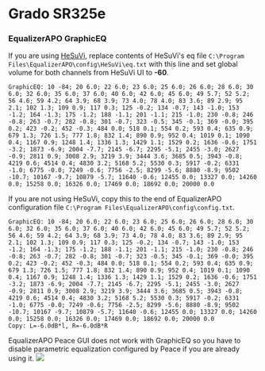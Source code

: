 # Grado SR325e
### EqualizerAPO GraphicEQ
If you are using [HeSuVi](https://sourceforge.net/projects/hesuvi/), replace contents of HeSuVi's eq file `C:\Program Files\EqualizerAPO\config\HeSuVi\eq.txt` with this line and set global volume for both channels from HeSuVi UI to **-60**.
```
GraphicEQ: 10 -84; 20 6.0; 22 6.0; 23 6.0; 25 6.0; 26 6.0; 28 6.0; 30 6.0; 32 6.0; 35 6.0; 37 6.0; 40 6.0; 42 6.0; 45 6.0; 49 5.7; 52 5.2; 56 4.6; 59 4.2; 64 3.9; 68 3.9; 73 4.0; 78 4.0; 83 3.6; 89 2.9; 95 2.1; 102 1.3; 109 0.9; 117 0.3; 125 -0.2; 134 -0.7; 143 -1.0; 153 -1.2; 164 -1.3; 175 -1.2; 188 -1.1; 201 -1.1; 215 -1.0; 230 -0.8; 246 -0.8; 263 -0.7; 282 -0.8; 301 -0.7; 323 -0.5; 345 -0.1; 369 -0.0; 395 0.2; 423 -0.2; 452 -0.3; 484 0.0; 518 0.1; 554 0.2; 593 0.4; 635 0.9; 679 1.3; 726 1.5; 777 1.8; 832 1.4; 890 0.9; 952 0.4; 1019 0.1; 1090 0.4; 1167 0.9; 1248 1.4; 1336 1.3; 1429 1.1; 1529 0.2; 1636 -0.6; 1751 -3.2; 1873 -6.9; 2004 -7.7; 2145 -6.7; 2295 -5.1; 2455 -3.0; 2627 -0.9; 2811 0.9; 3008 2.9; 3219 3.9; 3444 3.6; 3685 0.5; 3943 -0.8; 4219 0.6; 4514 0.4; 4830 3.2; 5168 5.2; 5530 0.3; 5917 -0.2; 6331 -1.0; 6775 -0.0; 7249 -0.6; 7756 -2.5; 8299 -5.6; 8880 -8.9; 9502 -10.7; 10167 -9.7; 10879 -5.7; 11640 -0.6; 12455 0.0; 13327 0.0; 14260 0.0; 15258 0.0; 16326 0.0; 17469 0.0; 18692 0.0; 20000 0.0
```
If you are not using HeSuVi, copy this to the end of EqualizerAPO configuration file `C:\Program Files\EqualizerAPO\config\config.txt`.
```
GraphicEQ: 10 -84; 20 6.0; 22 6.0; 23 6.0; 25 6.0; 26 6.0; 28 6.0; 30 6.0; 32 6.0; 35 6.0; 37 6.0; 40 6.0; 42 6.0; 45 6.0; 49 5.7; 52 5.2; 56 4.6; 59 4.2; 64 3.9; 68 3.9; 73 4.0; 78 4.0; 83 3.6; 89 2.9; 95 2.1; 102 1.3; 109 0.9; 117 0.3; 125 -0.2; 134 -0.7; 143 -1.0; 153 -1.2; 164 -1.3; 175 -1.2; 188 -1.1; 201 -1.1; 215 -1.0; 230 -0.8; 246 -0.8; 263 -0.7; 282 -0.8; 301 -0.7; 323 -0.5; 345 -0.1; 369 -0.0; 395 0.2; 423 -0.2; 452 -0.3; 484 0.0; 518 0.1; 554 0.2; 593 0.4; 635 0.9; 679 1.3; 726 1.5; 777 1.8; 832 1.4; 890 0.9; 952 0.4; 1019 0.1; 1090 0.4; 1167 0.9; 1248 1.4; 1336 1.3; 1429 1.1; 1529 0.2; 1636 -0.6; 1751 -3.2; 1873 -6.9; 2004 -7.7; 2145 -6.7; 2295 -5.1; 2455 -3.0; 2627 -0.9; 2811 0.9; 3008 2.9; 3219 3.9; 3444 3.6; 3685 0.5; 3943 -0.8; 4219 0.6; 4514 0.4; 4830 3.2; 5168 5.2; 5530 0.3; 5917 -0.2; 6331 -1.0; 6775 -0.0; 7249 -0.6; 7756 -2.5; 8299 -5.6; 8880 -8.9; 9502 -10.7; 10167 -9.7; 10879 -5.7; 11640 -0.6; 12455 0.0; 13327 0.0; 14260 0.0; 15258 0.0; 16326 0.0; 17469 0.0; 18692 0.0; 20000 0.0
Copy: L=-6.0dB*l, R=-6.0dB*R
```
EqualizerAPO Peace GUI does not work with GraphicEQ so you have to disable parametric equalization configured by Peace if you are already using it.
![](https://raw.githubusercontent.com/jaakkopasanen/AutoEq/master/results/Sonoma%20Model%20One/innerfidelity/onear/Grado%20SR325e/Grado%20SR325e.png)
